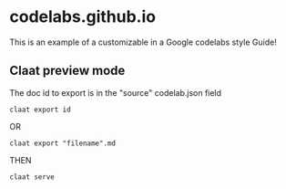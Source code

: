 ﻿# codelabs.github.io
This is an example of a customizable in a Google codelabs style Guide!


## Claat preview mode
The doc id to export is in the "source" codelab.json field

`claat export id`

OR

`claat export "filename".md`

THEN

`claat serve`

